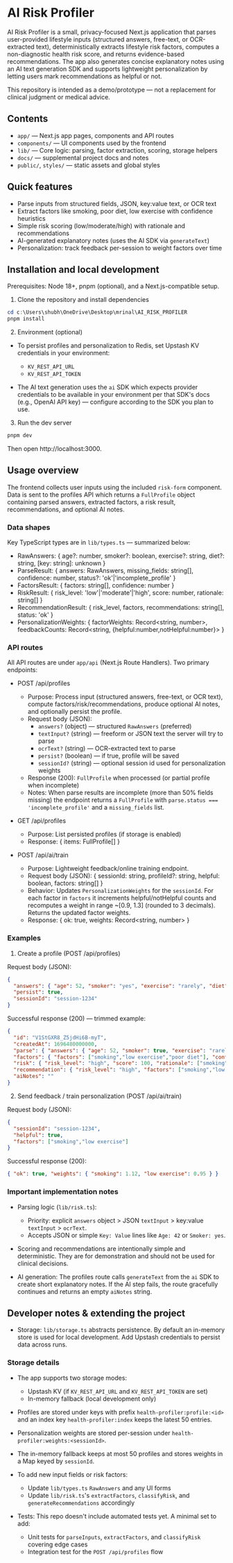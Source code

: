 # AI Risk Profiler

AI Risk Profiler is a small, privacy-focused Next.js application that parses user-provided lifestyle inputs (structured answers, free-text, or OCR-extracted text), deterministically extracts lifestyle risk factors, computes a non-diagnostic health risk score, and returns evidence-based recommendations. The app also generates concise explanatory notes using an AI text generation SDK and supports lightweight personalization by letting users mark recommendations as helpful or not.

This repository is intended as a demo/prototype — not a replacement for clinical judgment or medical advice.

## Contents

- `app/` — Next.js app pages, components and API routes
- `components/` — UI components used by the frontend
- `lib/` — Core logic: parsing, factor extraction, scoring, storage helpers
- `docs/` — supplemental project docs and notes
- `public/`, `styles/` — static assets and global styles

## Quick features

- Parse inputs from structured fields, JSON, key:value text, or OCR text
- Extract factors like smoking, poor diet, low exercise with confidence heuristics
- Simple risk scoring (low/moderate/high) with rationale and recommendations
- AI-generated explanatory notes (uses the AI SDK via `generateText`)
- Personalization: track feedback per-session to weight factors over time

## Installation and local development

Prerequisites: Node 18+, pnpm (optional), and a Next.js-compatible setup.

1. Clone the repository and install dependencies

```powershell
cd c:\Users\shubh\OneDrive\Desktop\mrinal\AI_RISK_PROFILER
pnpm install
```

2. Environment (optional)

- To persist profiles and personalization to Redis, set Upstash KV credentials in your environment:
  - `KV_REST_API_URL`
  - `KV_REST_API_TOKEN`

- The AI text generation uses the `ai` SDK which expects provider credentials to be available in your environment per that SDK's docs (e.g., OpenAI API key) — configure according to the SDK you plan to use.

3. Run the dev server

```powershell
pnpm dev
```

Then open http://localhost:3000.

## Usage overview

The frontend collects user inputs using the included `risk-form` component. Data is sent to the profiles API which returns a `FullProfile` object containing parsed answers, extracted factors, a risk result, recommendations, and optional AI notes.

### Data shapes

Key TypeScript types are in `lib/types.ts` — summarized below:

- RawAnswers: { age?: number, smoker?: boolean, exercise?: string, diet?: string, [key: string]: unknown }
- ParseResult: { answers: RawAnswers, missing_fields: string[], confidence: number, status?: 'ok'|'incomplete_profile' }
- FactorsResult: { factors: string[], confidence: number }
- RiskResult: { risk_level: 'low'|'moderate'|'high', score: number, rationale: string[] }
- RecommendationResult: { risk_level, factors, recommendations: string[], status: 'ok' }
- PersonalizationWeights: { factorWeights: Record<string, number>, feedbackCounts: Record<string, {helpful:number,notHelpful:number}> }

### API routes

All API routes are under `app/api` (Next.js Route Handlers). Two primary endpoints:

- POST /api/profiles
  - Purpose: Process input (structured answers, free-text, or OCR text), compute factors/risk/recommendations, produce optional AI notes, and optionally persist the profile.
  - Request body (JSON):
    - `answers?` (object) — structured `RawAnswers` (preferred)
    - `textInput?` (string) — freeform or JSON text the server will try to parse
    - `ocrText?` (string) — OCR-extracted text to parse
    - `persist?` (boolean) — if true, profile will be saved
    - `sessionId?` (string) — optional session id used for personalization weights
  - Response (200): `FullProfile` when processed (or partial profile when incomplete)
  - Notes: When parse results are incomplete (more than 50% fields missing) the endpoint returns a `FullProfile` with `parse.status === 'incomplete_profile'` and a `missing_fields` list.

- GET /api/profiles
  - Purpose: List persisted profiles (if storage is enabled)
  - Response: { items: FullProfile[] }

- POST /api/ai/train
  - Purpose: Lightweight feedback/online training endpoint.
  - Request body (JSON): { sessionId: string, profileId?: string, helpful: boolean, factors: string[] }
  - Behavior: Updates `PersonalizationWeights` for the `sessionId`. For each factor in `factors` it increments helpful/notHelpful counts and recomputes a weight in range ~[0.9, 1.3] (rounded to 3 decimals). Returns the updated factor weights.
  - Response: { ok: true, weights: Record<string, number> }

### Examples

1) Create a profile (POST /api/profiles)

Request body (JSON):

```json
{
  "answers": { "age": 52, "smoker": "yes", "exercise": "rarely", "diet": "high sugar" },
  "persist": true,
  "sessionId": "session-1234"
}
```

Successful response (200) — trimmed example:

```json
{
  "id": "V1StGXR8_Z5jdHi6B-myT",
  "createdAt": 1696480000000,
  "parse": { "answers": { "age": 52, "smoker": true, "exercise": "rarely", "diet": "high sugar" }, "missing_fields": [], "confidence": 0.98, "status": "ok" },
  "factors": { "factors": ["smoking","low exercise","poor diet"], "confidence": 0.95 },
  "risk": { "risk_level": "high", "score": 100, "rationale": ["smoking","low activity","high sugar/poor diet"] },
  "recommendation": { "risk_level": "high", "factors": ["smoking","low exercise","poor diet"], "recommendations": ["Quit smoking (seek professional support)", "Reduce sugar and ultra-processed foods", "Walk 30 minutes daily and add light strength work"], "status": "ok" },
  "aiNotes": ""
}
```

2) Send feedback / train personalization (POST /api/ai/train)

Request body (JSON):

```json
{
  "sessionId": "session-1234",
  "helpful": true,
  "factors": ["smoking","low exercise"]
}
```

Successful response (200):

```json
{ "ok": true, "weights": { "smoking": 1.12, "low exercise": 0.95 } }
```

### Important implementation notes

- Parsing logic (`lib/risk.ts`):
  - Priority: explicit `answers` object > JSON `textInput` > key:value `textInput` > `ocrText`.
  - Accepts JSON or simple `Key: Value` lines like `Age: 42` or `Smoker: yes`.

- Scoring and recommendations are intentionally simple and deterministic. They are for demonstration and should not be used for clinical decisions.

- AI generation: The profiles route calls `generateText` from the `ai` SDK to create short explanatory notes. If the AI step fails, the route gracefully continues and returns an empty `aiNotes` string.

## Developer notes & extending the project

- Storage: `lib/storage.ts` abstracts persistence. By default an in-memory store is used for local development. Add Upstash credentials to persist data across runs.

### Storage details

- The app supports two storage modes:
  - Upstash KV (if `KV_REST_API_URL` and `KV_REST_API_TOKEN` are set)
  - In-memory fallback (local development only)

- Profiles are stored under keys with prefix `health-profiler:profile:<id>` and an index key `health-profiler:index` keeps the latest 50 entries.
- Personalization weights are stored per-session under `health-profiler:weights:<sessionId>`.
- The in-memory fallback keeps at most 50 profiles and stores weights in a Map keyed by `sessionId`.


- To add new input fields or risk factors:
  - Update `lib/types.ts` `RawAnswers` and any UI forms
  - Update `lib/risk.ts`'s `extractFactors`, `classifyRisk`, and `generateRecommendations` accordingly

- Tests: This repo doesn't include automated tests yet. A minimal set to add:
  - Unit tests for `parseInputs`, `extractFactors`, and `classifyRisk` covering edge cases
  - Integration test for the `POST /api/profiles` flow